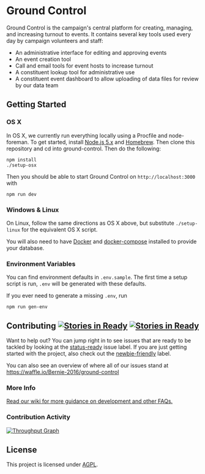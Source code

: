 # Ground Control

Ground Control is the campaign's central platform for creating, managing, and increasing turnout to events. It contains several key tools used every day by campaign volunteers and staff:

* An administrative interface for editing and approving events
* An event creation tool
* Call and email tools for event hosts to increase turnout
* A constituent lookup tool for administrative use
* A constituent event dashboard to allow uploading of data files for review by our data team

## Getting Started

### OS X

In OS X, we currently run everything locally using a Procfile and node-foreman. To get started, install [Node.js 5.x](https://nodejs.org/en/download/stable/) and [Homebrew](http://brew.sh/). Then clone this repository and cd into ground-control. Then do the following:

```
npm install
./setup-osx
```

Then you should be able to start Ground Control on `http://localhost:3000` with

`npm run dev`

### Windows & Linux

On Linux, follow the same directions as OS X above, but substitute `./setup-linux` for the equivalent OS X script.

You will also need to have [Docker](https://docs.docker.com/engine/installation) and [docker-compose](https://docs.docker.com/compose/install) installed to provide your database.

### Environment Variables
You can find environment defaults in `.env.sample`. The first time a setup script is run, `.env` will be generated with these defaults.

If you ever need to generate a missing `.env`, run

`npm run gen-env`

## Contributing [![Stories in Ready](https://badge.waffle.io/Bernie-2016/ground-control.png?label=status-ready&title=Ready)](https://waffle.io/Bernie-2016/ground-control) [![Stories in Ready](https://badge.waffle.io/Bernie-2016/ground-control.png?label=newbie-friendly&title=Newbie%20Friendly)](https://github.com/Bernie-2016/ground-control/issues?q=is%3Aissue+is%3Aopen+label%3Anewbie-friendly)

Want to help out? You can jump right in to see issues that are ready to be tackled by looking at the [status-ready](https://github.com/Bernie-2016/ground-control/issues?q=is%3Aissue+is%3Aopen+label%3Astatus-ready) issue label. If you are just getting started with the project, also check out the [newbie-friendly](https://github.com/Bernie-2016/ground-control/issues?q=is%3Aissue+is%3Aopen+label%3Anewbie-friendly) label.

You can also see an overview of where all of our issues stand at https://waffle.io/Bernie-2016/ground-control

### More Info

[Read our wiki for more guidance on development and other FAQs.](https://github.com/Bernie-2016/ground-control/wiki)

### Contribution Activity

[![Throughput Graph](https://graphs.waffle.io/Bernie-2016/ground-control/throughput.svg)](https://waffle.io/Bernie-2016/ground-control)

## License

This project is licensed under [AGPL](LICENSE).